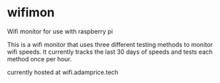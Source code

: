 # wifimon
Wifi monitor for use with raspberry pi


This is a wifi monitor that uses three different testing methods to monitor wifi speeds. 
It currently tracks the last 30 days of speeds and tests each method once per hour.

currently hosted at wifi.adamprice.tech
